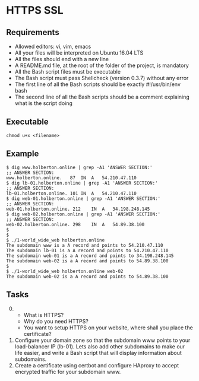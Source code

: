 # HTTPS SSL

## Requirements
* Allowed editors: vi, vim, emacs
* All your files will be interpreted on Ubuntu 16.04 LTS
* All the files should end with a new line
* A README.md file, at the root of the folder of the project, is mandatory
* All the Bash script files must be executable
* The Bash script must pass Shellcheck (version 0.3.7) without any error
* The first line of all the Bash scripts should be exactly #!/usr/bin/env bash
* The second line of all the Bash scripts should be a comment explaining what is the script doing

## Executable
`chmod u+x <filename>`

## Example
```
$ dig www.holberton.online | grep -A1 'ANSWER SECTION:'
;; ANSWER SECTION:
www.holberton.online.   87  IN  A   54.210.47.110
$ dig lb-01.holberton.online | grep -A1 'ANSWER SECTION:'
;; ANSWER SECTION:
lb-01.holberton.online. 101 IN  A   54.210.47.110
$ dig web-01.holberton.online | grep -A1 'ANSWER SECTION:'
;; ANSWER SECTION:
web-01.holberton.online. 212    IN  A   34.198.248.145
$ dig web-02.holberton.online | grep -A1 'ANSWER SECTION:'
;; ANSWER SECTION:
web-02.holberton.online. 298    IN  A   54.89.38.100
$
$
$ ./1-world_wide_web holberton.online
The subdomain www is a A record and points to 54.210.47.110
The subdomain lb-01 is a A record and points to 54.210.47.110
The subdomain web-01 is a A record and points to 34.198.248.145
The subdomain web-02 is a A record and points to 54.89.38.100
$
$ ./1-world_wide_web holberton.online web-02
The subdomain web-02 is a A record and points to 54.89.38.100
```
## Tasks
0)	* What is HTTPS?
	* Why do you need HTTPS?
	* You want to setup HTTPS on your website, where shall you place the certificate?
1) Configure your domain zone so that the subdomain www points to your load-balancer IP (lb-01). Lets also add other subdomains to make our life easier, and write a Bash script that will display information about subdomains.
2) Create a certificate using certbot and configure HAproxy to accept encrypted traffic for your subdomain www.
